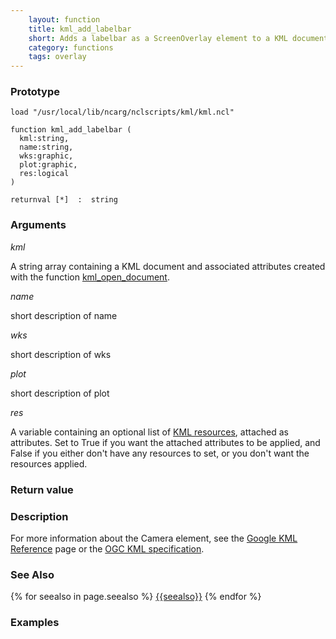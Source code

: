 ```yaml
---
    layout: function
    title: kml_add_labelbar
    short: Adds a labelbar as a ScreenOverlay element to a KML document
    category: functions
    tags: overlay
---
```


### Prototype

<pre><code>load "/usr/local/lib/ncarg/nclscripts/kml/kml.ncl"

function kml_add_labelbar (
  kml:string,
  name:string,
  wks:graphic,
  plot:graphic,
  res:logical
)

returnval [*]  :  string
</code></pre>

### Arguments
*kml*

A string array containing a KML document and associated attributes created with the function [kml_open_document](functions/kml_open_document.html).

*name*

short description of name

*wks*

short description of wks

*plot*

short description of plot

*res*

A variable containing an optional list of [KML resources](resources), attached as attributes. Set to True if you want the attached attributes to be applied, and False if you either don't have any resources to set, or you don't want the resources applied.

### Return value

### Description

For more information about the Camera element, see the [Google KML Reference](https://developers.google.com/kml/documentation/kmlreference#camera) page or the [OGC KML specification](http://www.opengeospatial.org/standards/kml/).


### See Also

{% for seealso in page.seealso %}
[{{seealso}}](functions/{{seealso}}.html)
{% endfor %}

### Examples


